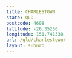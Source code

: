 ```yaml
---
title: CHARLESTOWN
state: QLD
postcode: 4608
latitude: -26.35256
longitude: 151.741338
url: /qld/charlestown/
layout: suburb
---
```

